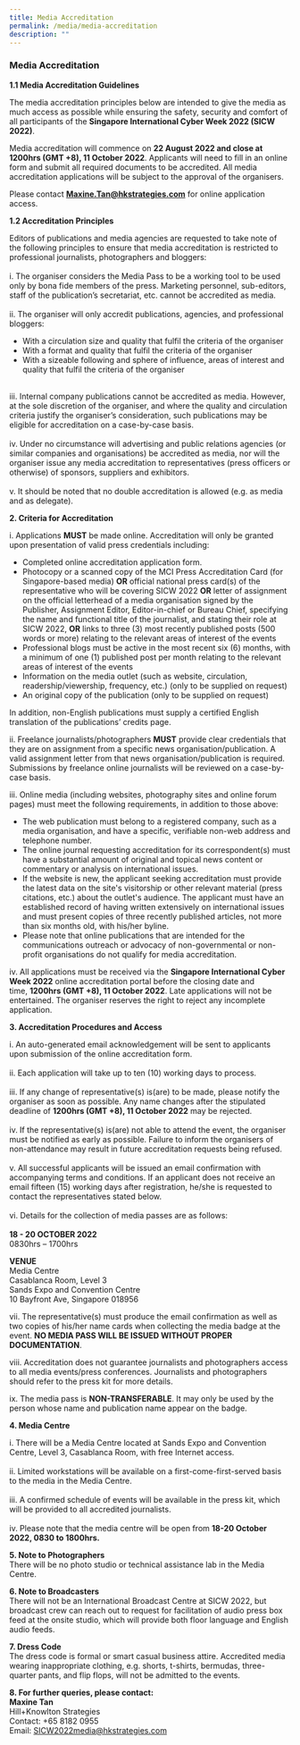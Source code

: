 ```yaml
---
title: Media Accreditation
permalink: /media/media-accreditation
description: ""
---
```

### **Media Accreditation**

**1.1 Media Accreditation Guidelines**

The media accreditation principles below are intended to give the media as much access as
possible while ensuring the safety, security and comfort of all participants of the **Singapore
International Cyber Week 2022 (SICW 2022)**.

Media accreditation will commence on **22 August 2022 and close at 1200hrs (GMT +8), 11
October 2022**. Applicants will need to fill in an online form and submit all required
documents to be accredited. All media accreditation applications will be subject to the
approval of the organisers.

Please contact [**Maxine.Tan@hkstrategies.com**](mailto:Maxine.Tan@hkstrategies.com) for online application access.

**1.2 Accreditation Principles**

Editors of publications and media agencies are requested to take note of the following
principles to ensure that media accreditation is restricted to professional journalists,
photographers and bloggers:
<br><br>i. The organiser considers the Media Pass to be a working tool to be used only by bona
fide members of the press. Marketing personnel, sub-editors, staff of the publication’s
secretariat, etc. cannot be accredited as media.
<br><br>ii. The organiser will only accredit publications, agencies, and professional bloggers:
* With a circulation size and quality that fulfil the criteria of the organiser
* With a format and quality that fulfil the criteria of the organiser
* With a sizeable following and sphere of influence, areas of interest and quality
that fulfil the criteria of the organiser

<br>iii. Internal company publications cannot be accredited as media. However, at the sole
discretion of the organiser, and where the quality and circulation criteria justify the
organiser’s consideration, such publications may be eligible for accreditation on a
case-by-case basis.
<br><br>iv. Under no circumstance will advertising and public relations agencies (or similar
companies and organisations) be accredited as media, nor will the organiser issue
any media accreditation to representatives (press officers or otherwise) of sponsors,
suppliers and exhibitors.
<br><br>v. It should be noted that no double accreditation is allowed (e.g. as media and as
delegate).

**2. Criteria for Accreditation**

i. Applications **MUST** be made online. Accreditation will only be granted upon
presentation of valid press credentials including:
* Completed online accreditation application form.
* Photocopy or a scanned copy of the MCI Press Accreditation Card (for
Singapore-based media) **OR** official national press card(s) of the
representative who will be covering SICW 2022 **OR** letter of assignment on
the official letterhead of a media organisation signed by the Publisher,
Assignment Editor, Editor-in-chief or Bureau Chief, specifying the name and
functional title of the journalist, and stating their role at SICW 2022, **OR** links
to three (3) most recently published posts (500 words or more) relating to the
relevant areas of interest of the events
* Professional blogs must be active in the most recent six (6) months, with a
minimum of one (1) published post per month relating to the relevant areas of
interest of the events
* Information on the media outlet (such as website, circulation,
readership/viewership, frequency, etc.) (only to be supplied on request)
* An original copy of the publication (only to be supplied on request)

In addition, non-English publications must supply a certified English translation of the
publications’ credits page.

ii. Freelance journalists/photographers **MUST** provide clear credentials that they are on
assignment from a specific news organisation/publication. A valid assignment letter
from that news organisation/publication is required. Submissions by freelance online
journalists will be reviewed on a case-by-case basis.

iii. Online media (including websites, photography sites and online forum pages) must
meet the following requirements, in addition to those above:
* The web publication must belong to a registered company, such as a media
organisation, and have a specific, verifiable non-web address and telephone
number.
* The online journal requesting accreditation for its correspondent(s) must have
a substantial amount of original and topical news content or commentary or
analysis on international issues.
* If the website is new, the applicant seeking accreditation must provide the
latest data on the site's visitorship or other relevant material (press citations,
etc.) about the outlet's audience. The applicant must have an established
record of having written extensively on international issues and must present
copies of three recently published articles, not more than six months old, with
his/her byline.
* Please note that online publications that are intended for the communications
outreach or advocacy of non-governmental or non-profit organisations do not
qualify for media accreditation.

iv. All applications must be received via the **Singapore International Cyber Week 2022**
online accreditation portal before the closing date and time, **1200hrs (GMT +8), 11
October 2022**. Late applications will not be entertained. The organiser reserves the
right to reject any incomplete application.

**3. Accreditation Procedures and Access**

i. An auto-generated email acknowledgement will be sent to applicants upon
submission of the online accreditation form.
<br><br>ii. Each application will take up to ten (10) working days to process.
<br><br>iii. If any change of representative(s) is(are) to be made, please notify the organiser as
soon as possible. Any name changes after the stipulated deadline of **1200hrs (GMT
+8), 11 October 2022** may be rejected.
<br><br>iv. If the representative(s) is(are) not able to attend the event, the organiser must be
notified as early as possible. Failure to inform the organisers of non-attendance may
result in future accreditation requests being refused.
<br><br>v. All successful applicants will be issued an email confirmation with accompanying
terms and conditions. If an applicant does not receive an email fifteen (15) working
days after registration, he/she is requested to contact the representatives stated
below.
<br><br>vi. Details for the collection of media passes are as follows:
<br>
<br>**18 - 20 OCTOBER 2022**
<br>0830hrs – 1700hrs

**VENUE**
<br>Media Centre
<br>Casablanca Room, Level 3
<br>Sands Expo and Convention Centre
<br>10 Bayfront Ave, Singapore 018956

vii. The representative(s) must produce the email confirmation as well as two copies of
his/her name cards when collecting the media badge at the event. **NO MEDIA PASS
WILL BE ISSUED WITHOUT PROPER DOCUMENTATION**.

viii. Accreditation does not guarantee journalists and photographers access to all media
events/press conferences. Journalists and photographers should refer to the press kit
for more details.

ix. The media pass is **NON-TRANSFERABLE**. It may only be used by the person
whose name and publication name appear on the badge.

**4. Media Centre**

i. There will be a Media Centre located at Sands Expo and Convention Centre, Level 3,
Casablanca Room, with free Internet access.
<br><br>ii. Limited workstations will be available on a first-come-first-served basis to the media
in the Media Centre.
<br><br>iii. A confirmed schedule of events will be available in the press kit, which will be
provided to all accredited journalists.
<br><br>iv. Please note that the media centre will be open from **18-20 October 2022, 0830 to
1800hrs.**

**5. Note to Photographers**
<br>There will be no photo studio or technical assistance lab in the Media Centre.

**6. Note to Broadcasters**
<br>There will not be an International Broadcast Centre at SICW 2022, but broadcast crew can
reach out to request for facilitation of audio press box feed at the onsite studio, which will
provide both floor language and English audio feeds.

**7. Dress Code**
<br>The dress code is formal or smart casual business attire. Accredited media wearing
inappropriate clothing, e.g. shorts, t-shirts, bermudas, three-quarter pants, and flip flops, will
not be admitted to the events.

**8. For further queries, please contact:**
<br>**Maxine Tan**
<br>Hill+Knowlton Strategies
<br>Contact: +65 8182 0955
<br>Email: [SICW2022media@hkstrategies.com](mailto:SICW2022media@hkstrategies.com)